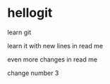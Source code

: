 hellogit
========

learn git

learn it with new lines in read me


even more changes in read me



change number 3


